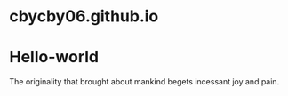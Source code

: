 # cbycby06.github.io
# Hello-world

The originality that brought about mankind begets incessant joy and pain.
